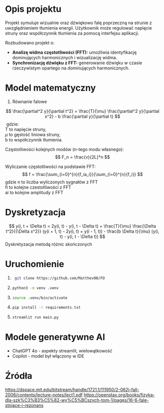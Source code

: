 # Opis projektu
Projekt symuluje wizualnie oraz dźwiękowo falę poprzeczną na strunie z uwzględnieniem tłumienia energii. Użytkownik może regulować napięcie struny oraz współczynnik tłumienia za pomocą interfejsu aplikacji.

Rozbudowano projekt o:
- **Analizę widma częstotliwości (FFT):** umożliwia identyfikację dominujących harmonicznych i wizualizację widma.
- **Synchronizację dźwięku z FFT:** generowanie dźwięku w czasie rzeczywistym opartego na dominujących harmonicznych.

# Model matematyczny 
1. Równanie falowe

$$
\frac{\partial^2 y}{\partial t^2} = \frac{T}{\mu} \frac{\partial^2 y}{\partial x^2} - b \frac{\partial y}{\partial t}
$$
​
gdzie:  
T to napięcie struny,  
$\mu$ to gęstość liniowa struny,  
b to współczynnik tłumienia.

Częstotliwości kolejnych modów (n-tego modu własnego):
$$
F_n = \frac{v}{2L}*n
$$

Wyliczanie częstotliwości na podstawie FFT:
$$
f = \frac{\sum_{i=0}^{n}{f_ia_i}}{\sum_{i=0}^{n}{f_i}}
$$
gdzie n to liczba wyliczonych sygnałów z FFT   
fi to kolejne czestotliwości z FFT  
ai to kolejne amplitudy z FFT  
# Dyskretyzacja

$$
y(i, t + \Delta t) = 2y(i, t) - y(i, t - \Delta t) + \frac{T}{\mu} \frac{\Delta t^2}{{\Delta x^2}} (y(i + 1, t) - 2y(i, t) + y(i - 1, t)) - \frac{b \Delta t}{\mu} (y(i, t) - y(i, t - \Delta t))
$$
Dyskretyzacja metodą różnic skończonych

# Uruchomienie
1. ```sh
    git clone https://github.com/Matthev00/FO
    ```
2. 
    ```sh
    python3 -m venv .venv
    ```
3. 
    ``` sh
    source .venv/bin/activate
    ```
3. 
    ``` sh
    pip install -r requirements.txt
    ```
4. 
    ```sh 
    streamlit run main.py
    ```

# Modele generatywne AI
- ChatGPT 4o - aspekty streamlit, wielowątkowość
- Copilot - model był włączony w IDE 

# Źródła
https://dspace.mit.edu/bitstream/handle/1721.1/111950/2-062j-fall-2006/contents/lecture-notes/lect1.pdf
https://openstax.org/books/fizyka-dla-szk%C3%B3%C5%82-wy%C5%BCszych-tom-1/pages/16-6-fale-stojace-i-rezonans